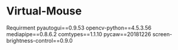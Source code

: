 # Virtual-Mouse

Requirment 
pyautogui==0.9.53
opencv-python==4.5.3.56
mediapipe==0.8.6.2
comtypes==1.1.10
pycaw==20181226
screen-brightness-control==0.9.0
